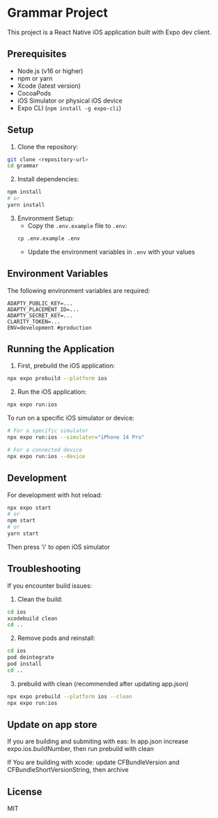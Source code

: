 # Grammar Project

This project is a React Native iOS application built with Expo dev client.

## Prerequisites

- Node.js (v16 or higher)
- npm or yarn
- Xcode (latest version)
- CocoaPods
- iOS Simulator or physical iOS device
- Expo CLI (`npm install -g expo-cli`)

## Setup

1. Clone the repository:

```bash
git clone <repository-url>
cd grammar
```

2. Install dependencies:

```bash
npm install
# or
yarn install
```

3. Environment Setup:
   - Copy the `.env.example` file to `.env`:
   ```bash
   cp .env.example .env
   ```
   - Update the environment variables in `.env` with your values

## Environment Variables

The following environment variables are required:

```env
ADAPTY_PUBLIC_KEY=...
ADAPTY_PLACEMENT_ID=...
ADAPTY_SECRET_KEY=...
CLARITY_TOKEN=...
ENV=development #production
```

## Running the Application

1. First, prebuild the iOS application:

```bash
npx expo prebuild --platform ios
```

2. Run the iOS application:

```bash
npx expo run:ios
```

To run on a specific iOS simulator or device:

```bash
# For a specific simulator
npx expo run:ios --simulator="iPhone 14 Pro"

# For a connected device
npx expo run:ios --device
```

## Development

For development with hot reload:

```bash
npx expo start
# or
npm start
# or
yarn start
```

Then press 'i' to open iOS simulator

## Troubleshooting

If you encounter build issues:

1. Clean the build:

```bash
cd ios
xcodebuild clean
cd ..
```

2. Remove pods and reinstall:

```bash
cd ios
pod deintegrate
pod install
cd ..
```

3. prebuild with clean (recommended after updating app.json)

```bash
npx expo prebuild --platform ios --clean
npx expo run:ios
```

## Update on app store

If you are building and submiting with eas:
In app.json increase expo.ios.buildNumber, then run prebuild with clean

If You are building with xcode:
update CFBundleVersion and CFBundleShortVersionString, then archive

## License

MIT

```

```
